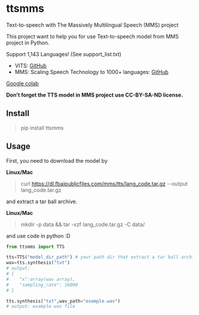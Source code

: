 # ttsmms
Text-to-speech with The Massively Multilingual Speech (MMS) project

This project want to help you for use Text-to-speech model from MMS project in Python.

Support 1,143 Languages! (See support_list.txt)

- VITS: [GitHub](https://github.com/jaywalnut310/vits)
- MMS: Scaling Speech Technology to 1000+ languages: [GitHub](https://github.com/facebookresearch/fairseq/tree/main/examples/mms)

[Google colab](https://colab.research.google.com/github/wannaphong/ttsmms/blob/main/notebook/test.ipynb)

**Don't forget the TTS model in MMS project use CC-BY-SA-ND license.**

## Install

> pip install ttsmms


## Usage

First, you need to download the model by

**Linux/Mac**

> curl https://dl.fbaipublicfiles.com/mms/tts/lang_code.tar.gz --output lang_code.tar.gz

and extract a tar ball archive.

**Linux/Mac**

> mkdir -p data && tar -xzf lang_code.tar.gz -C data/

and use code in python :D

```python
from ttsmms import TTS

tts=TTS("model_dir_path") # your path dir that extract a tar ball archive
wav=tts.synthesis("txt")
# output:
# {
#    "x":array(wav array),
#    "sampling_rate": 16000
# }

tts.synthesis("txt",wav_path="example.wav")
# output: example.wav file
```